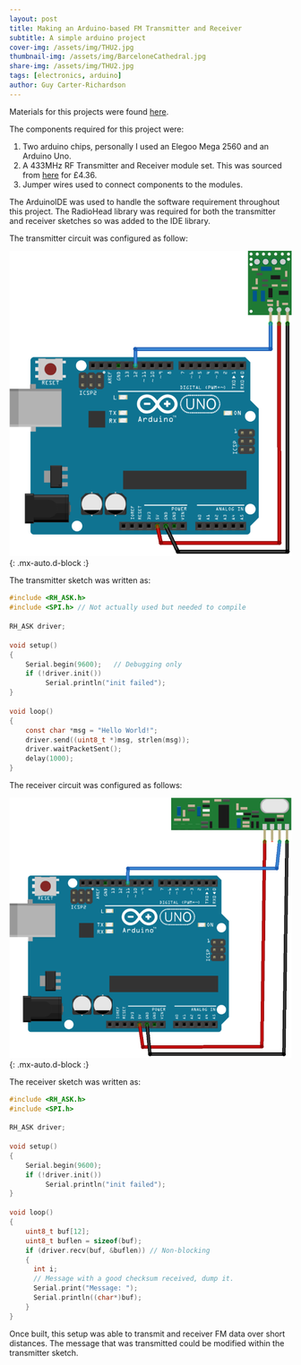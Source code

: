 ```yaml
---
layout: post
title: Making an Arduino-based FM Transmitter and Receiver
subtitle: A simple arduino project
cover-img: /assets/img/THU2.jpg
thumbnail-img: /assets/img/BarceloneCathedral.jpg
share-img: /assets/img/THU2.jpg
tags: [electronics, arduino]
author: Guy Carter-Richardson
---
```


Materials for this projects were found [here](https://randomnerdtutorials.com/rf-433mhz-transmitter-receiver-module-with-arduino/).

The components required for this project were: 

1. Two arduino chips, personally I used an Elegoo Mega 2560 and an Arduino Uno. 
1. A 433MHz RF Transmitter and Receiver module set. This was sourced from [here](https://www.ebay.co.uk/itm/276489151766) for £4.36.
1. Jumper wires used to connect components to the modules. 

The ArduinoIDE was used to handle the software requirement throughout this project. The RadioHead library was required for both the transmitter and receiver sketches so was added to the IDE library.

The transmitter circuit was configured as follow: 

![Transmitter](/assets/img/electronics/433MhzTransmitterCircuit.jpg){: .mx-auto.d-block :}

The transmitter sketch was written as: 

```C
#include <RH_ASK.h>
#include <SPI.h> // Not actually used but needed to compile

RH_ASK driver;

void setup()
{
    Serial.begin(9600);	  // Debugging only
    if (!driver.init())
         Serial.println("init failed");
}

void loop()
{
    const char *msg = "Hello World!";
    driver.send((uint8_t *)msg, strlen(msg));
    driver.waitPacketSent();
    delay(1000);
}
```

The receiver circuit was configured as follows: 

![Receiver](/assets/img/electronics/433MhzReceiverCircuit.jpg){: .mx-auto.d-block :}

The receiver sketch was written as: 

```C
#include <RH_ASK.h>
#include <SPI.h>

RH_ASK driver;

void setup()
{
    Serial.begin(9600);
    if (!driver.init())
         Serial.println("init failed");
}

void loop()
{
    uint8_t buf[12];
    uint8_t buflen = sizeof(buf);
    if (driver.recv(buf, &buflen)) // Non-blocking
    {
      int i;
      // Message with a good checksum received, dump it.
      Serial.print("Message: ");
      Serial.println((char*)buf);         
    }
}
```

Once built, this setup was able to transmit and receiver FM data over short distances. The message that was transmitted could be modified within the transmitter sketch. 